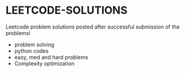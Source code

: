 # LEETCODE-SOLUTIONS
Leetcode problem solutions posted after successful submission of the problems!
- problem solving
- python codes
- easy, med and hard problems
- Complexity optimization
